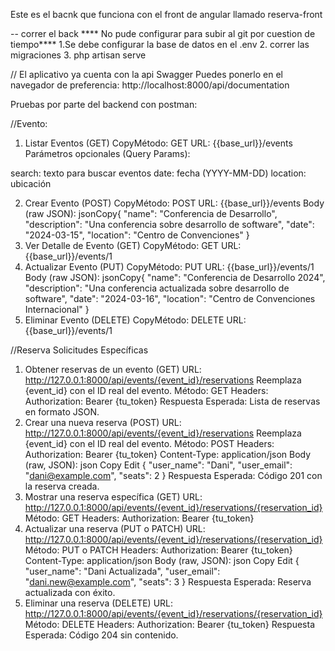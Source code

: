 Este es el bacnk que funciona con el front de angular llamado reserva-front

-- correr el back
**** No pude configurar para subir al git por cuestion de tiempo****
1.Se debe configurar la base de datos en el .env
2. correr las migraciones
3. php artisan serve

// El aplicativo ya cuenta con la api Swagger
Puedes ponerlo en el navegador de preferencia: http://localhost:8000/api/documentation


Pruebas por parte del backend con postman:

//Evento: 
1. Listar Eventos (GET)
CopyMétodo: GET
URL: {{base_url}}/events
Parámetros opcionales (Query Params):

search: texto para buscar eventos
date: fecha (YYYY-MM-DD)
location: ubicación

2. Crear Evento (POST)
CopyMétodo: POST
URL: {{base_url}}/events
Body (raw JSON):
jsonCopy{
    "name": "Conferencia de Desarrollo",
    "description": "Una conferencia sobre desarrollo de software",
    "date": "2024-03-15",
    "location": "Centro de Convenciones"
}
3. Ver Detalle de Evento (GET)
CopyMétodo: GET
URL: {{base_url}}/events/1
4. Actualizar Evento (PUT)
CopyMétodo: PUT
URL: {{base_url}}/events/1
Body (raw JSON):
jsonCopy{
    "name": "Conferencia de Desarrollo 2024",
    "description": "Una conferencia actualizada sobre desarrollo de software",
    "date": "2024-03-16",
    "location": "Centro de Convenciones Internacional"
}
5. Eliminar Evento (DELETE)
CopyMétodo: DELETE
URL: {{base_url}}/events/1

//Reserva
Solicitudes Específicas
1. Obtener reservas de un evento (GET)
URL: http://127.0.0.1:8000/api/events/{event_id}/reservations
Reemplaza {event_id} con el ID real del evento.
Método: GET
Headers:
Authorization: Bearer {tu_token}
Respuesta Esperada: Lista de reservas en formato JSON.
2. Crear una nueva reserva (POST)
URL: http://127.0.0.1:8000/api/events/{event_id}/reservations
Reemplaza {event_id} con el ID real del evento.
Método: POST
Headers:
Authorization: Bearer {tu_token}
Content-Type: application/json
Body (raw, JSON):
json
Copy
Edit
{
  "user_name": "Dani",
  "user_email": "dani@example.com",
  "seats": 2
}
Respuesta Esperada: Código 201 con la reserva creada.
3. Mostrar una reserva específica (GET)
URL: http://127.0.0.1:8000/api/events/{event_id}/reservations/{reservation_id}
Método: GET
Headers:
Authorization: Bearer {tu_token}
4. Actualizar una reserva (PUT o PATCH)
URL: http://127.0.0.1:8000/api/events/{event_id}/reservations/{reservation_id}
Método: PUT o PATCH
Headers:
Authorization: Bearer {tu_token}
Content-Type: application/json
Body (raw, JSON):
json
Copy
Edit
{
  "user_name": "Dani Actualizada",
  "user_email": "dani.new@example.com",
  "seats": 3
}
Respuesta Esperada: Reserva actualizada con éxito.
5. Eliminar una reserva (DELETE)
URL: http://127.0.0.1:8000/api/events/{event_id}/reservations/{reservation_id}
Método: DELETE
Headers:
Authorization: Bearer {tu_token}
Respuesta Esperada: Código 204 sin contenido.
